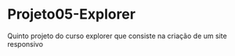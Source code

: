# Projeto05-Explorer
Quinto projeto do curso explorer que consiste na criação de um site responsivo
